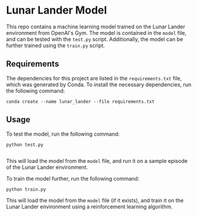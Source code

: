 # Lunar Lander Model

This repo contains a machine learning model trained on the Lunar Lander environment from OpenAI's Gym. The model is contained in the `model` file, and can be tested with the `test.py` script. Additionally, the model can be further trained using the `train.py` script.

## Requirements

The dependencies for this project are listed in the `requirements.txt` file, which was generated by Conda. To install the necessary dependencies, run the following command:

```
conda create --name lunar_lander --file requirements.txt

```

## Usage

To test the model, run the following command:

```
python test.py


```

This will load the model from the `model` file, and run it on a sample episode of the Lunar Lander environment.

To train the model further, run the following command:

```
python train.py

```

This will load the model from the `model` file (if it exists), and train it on the Lunar Lander environment using a reinforcement learning algorithm.
